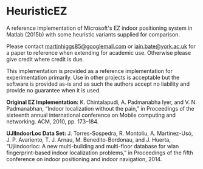 # HeuristicEZ
A reference implementation of Microsoft's EZ indoor positioning system in Matlab (2015b) with some heuristic variants supplied for comparison.


Please contact martinhiggs85@googlemail.com or iain.bate@york.ac.uk for a paper to reference when extending for academic use. Otherwise please give credit where credit is due.

This implementation is provided as a reference implementation for experimentation primarily. Use in other projects is acceptable but the software is provided as-is and as such the authors accept no liability and provide no guarantee when it is used.

**Original EZ Implementation:** K. Chintalapudi, A. Padmanabha Iyer, and V. N. Padmanabhan, “Indoor localization without the pain,” in Proceedings of the sixteenth annual international conference on Mobile computing and networking. ACM, 2010, pp. 173–184.

**UJIIndoorLoc Data Set:** J. Torres-Sospedra, R. Montoliu, A. Martinez-Usó, J. P. Avariento, T. J. Arnau, M. Benedito-Bordonau, and J. Huerta, “Ujiindoorloc: A new multi-building and multi-floor database for wlan fingerprint-based indoor localization problems,” in Proceedings of the fifth conference on indoor positioning and indoor navigation, 2014.
